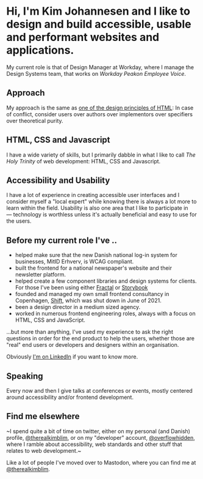 # Hi, I'm Kim Johannesen and I like to design and build accessible, usable and performant websites and applications.
My current role is that of Design Manager at Workday, where I manage the Design Systems team, that works on _Workday Peakon Employee Voice_. 

## Approach
My approach is the same as [one of the design principles of HTML](https://dev.w3.org/html5/html-design-principles/#priority-of-constituencies): In case of conflict, consider users over authors over implementors over specifiers over theoretical purity. 

## HTML, CSS and Javascript
I have a wide variety of skills, but I primarily dabble in what I like to call *The Holy Trinity* of web development: HTML, CSS and Javascript. 

## Accessibility and Usability
I have a lot of experience in creating accessible user interfaces and I consider myself a "local expert" while knowing there is always a lot more to learn within the field. Usability is also one area that I like to participate in — technology is worthless unless it's actually beneficial and easy to use for the users.

## Before my current role I've ..
* helped make sure that the new Danish national log-in system for businesses, MitID Erhverv, is WCAG compliant. 
* built the frontend for a national newspaper's website and their newsletter platform.
* helped create a few component libraries and design systems for clients. For those I've been using either [Fractal](https://fractal.build/) or [Storybook](https://storybook.js.org/)
* founded and managed my own small frontend consultancy in Copenhagen, [Shift](https://shift.dk), which was shut down in June of 2021.
* been a design director in a medium sized agency.
* worked in numerous frontend engineering roles, always with a focus on HTML, CSS and JavaScript.

...but more than anything, I've used my experience to ask the right questions in order for the end product to help the users, whether those are "real" end users or developers and designers within an organisation.

Obviously [I'm on LinkedIn](https://www.linkedin.com/in/kim-johannesen/) if you want to know more.

## Speaking
Every now and then I give talks at conferences or events, mostly centered around accessibility and/or frontend development.

## Find me elsewhere
~I spend quite a bit of time on twitter, either on my personal (and Danish) profile, [@therealkimblim](https://twitter.com/therealkimblim), or on my "developer" account, [@overflowhidden](https://twitter.com/overflowhidden), where I ramble about accessibility, web standards and other stuff that relates to web development.~

Like a lot of people I've moved over to Mastodon, where you can find me at [@therealkimblim](https://mastodon.coffee/@therealkimblim).
